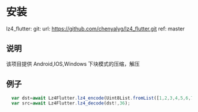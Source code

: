 # 安装

lz4_flutter:
  git:
    url: https://github.com/chenyalyg/lz4_flutter.git
    ref: master

## 说明

该项目提供 Android,IOS,Windows 下块模式的压缩，解压


## 例子
```javascript
  var dst=await Lz4Flutter.lz4_encode(Uint8List.fromList([1,2,3,4,5,6,7,8,9,1,2,3,4,5,6,7,8,9,1,2,3,4,5,6,7,8,9,1,2,3,4,5,6,7,8,9]));
  var src=await Lz4Flutter.lz4_decode(dst!,36);
```
